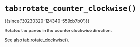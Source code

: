 # `tab:rotate_counter_clockwise()`

{{since('20230320-124340-559cb7b0')}}

Rotates the panes in the counter clockwise direction.

See also [tab:rotate_clockwise()](rotate_clockwise.md).

